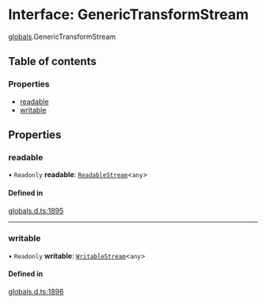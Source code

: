 # Interface: GenericTransformStream

[globals](../modules/globals.md).GenericTransformStream

## Table of contents

### Properties

- [readable](globals.GenericTransformStream.md#readable)
- [writable](globals.GenericTransformStream.md#writable)

## Properties

### readable

• `Readonly` **readable**: [`ReadableStream`](../modules/globals.md#readablestream)<`any`\>

#### Defined in

[globals.d.ts:1895](https://github.com/goodcodedev/bun-types/blob/8bd1b3a/globals.d.ts#L1895)

___

### writable

• `Readonly` **writable**: [`WritableStream`](../modules/globals.md#writablestream)<`any`\>

#### Defined in

[globals.d.ts:1896](https://github.com/goodcodedev/bun-types/blob/8bd1b3a/globals.d.ts#L1896)
